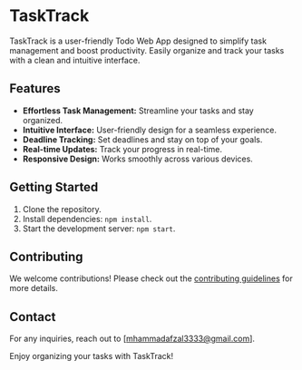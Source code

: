 # TaskTrack

TaskTrack is a user-friendly Todo Web App designed to simplify task management and boost productivity. Easily organize and track your tasks with a clean and intuitive interface.

## Features

- **Effortless Task Management:** Streamline your tasks and stay organized.
- **Intuitive Interface:** User-friendly design for a seamless experience.
- **Deadline Tracking:** Set deadlines and stay on top of your goals.
- **Real-time Updates:** Track your progress in real-time.
- **Responsive Design:** Works smoothly across various devices.

## Getting Started

1. Clone the repository.
2. Install dependencies: `npm install`.
3. Start the development server: `npm start`.

## Contributing

We welcome contributions! Please check out the [contributing guidelines](CONTRIBUTING.md) for more details.

## Contact

For any inquiries, reach out to [mhammadafzal3333@gmail.com].

Enjoy organizing your tasks with TaskTrack!
